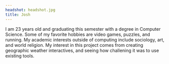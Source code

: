 ```yaml
---
headshot: headshot.jpg
title: Josh
---
```

I am 23 years old and graduating this semester with a degree in Computer Science. Some of my favorite hobbies are video games, puzzles, and running. My academic interests outside of computing include sociology, art, and world religion. My interest in this project comes from creating geographic weather interactives, and seeing how challening it was to use existing tools.
